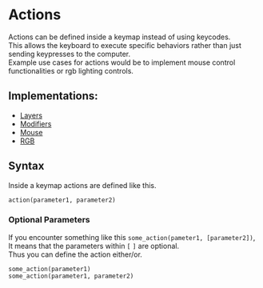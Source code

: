 # Actions

Actions can be defined inside a keymap instead of using keycodes.  
This allows the keyboard to execute specific behaviors rather than just sending keypresses to the computer.  
Example use cases for actions would be to implement mouse control functionalities or rgb lighting controls.


## Implementations:
 - [Layers](actions/layers.md)
 - [Modifiers](actions/modifiers.md)
 - [Mouse](actions/mouse.md)
 - [RGB](actions/rgb.md)



## Syntax

Inside a keymap actions are defined like this.

```orbit
action(parameter1, parameter2)
```

### Optional Parameters
If you encounter something like this `some_action(pameter1, [parameter2])`,  
It means that the parameters within `[` `]` are optional.  
Thus you can define the action either/or.  

```orbit
some_action(parameter1)
some_action(parameter1, parameter2)
```